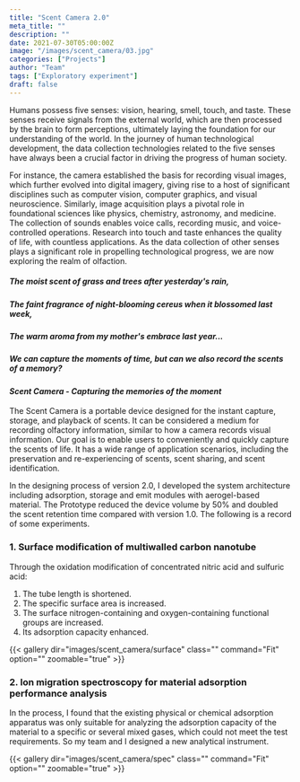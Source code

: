 ```yaml
---
title: "Scent Camera 2.0"
meta_title: ""
description: ""
date: 2021-07-30T05:00:00Z
image: "/images/scent_camera/03.jpg"
categories: ["Projects"]
author: "Team"
tags: ["Exploratory experiment"]
draft: false
---
```


Humans possess five senses: vision, hearing, smell, touch, and taste. These senses receive signals from the external world, which are then processed by the brain to form perceptions, ultimately laying the foundation for our understanding of the world. In the journey of human technological development, the data collection technologies related to the five senses have always been a crucial factor in driving the progress of human society. 

For instance, the camera established the basis for recording visual images, which further evolved into digital imagery, giving rise to a host of significant disciplines such as computer vision, computer graphics, and visual neuroscience. Similarly, image acquisition plays a pivotal role in foundational sciences like physics, chemistry, astronomy, and medicine. The collection of sounds enables voice calls, recording music, and voice-controlled operations. Research into touch and taste enhances the quality of life, with countless applications. As the data collection of other senses plays a significant role in propelling technological progress, we are now exploring the realm of olfaction.

##### *The moist scent of grass and trees after yesterday's rain,*

##### *The faint fragrance of night-blooming cereus when it blossomed last week,*

##### *The warm aroma from my mother's embrace last year...*

##### *We can capture the moments of time, but can we also record the scents of a memory?*

#### *Scent Camera - Capturing the memories of the moment*

The Scent Camera is a portable device designed for the instant capture, storage, and playback of scents. It can be considered a medium for recording olfactory information, similar to how a camera records visual information. Our goal is to enable users to conveniently and quickly capture the scents of life. It has a wide range of application scenarios, including the preservation and re-experiencing of scents, scent sharing, and scent identification.

In the designing process of version 2.0, I developed the system architecture including adsorption, storage and emit modules with aerogel-based material. The Prototype reduced the device volume by 50% and doubled the scent retention time compared with version 1.0. The following is a record of some experiments.

### 1. Surface modification of multiwalled carbon nanotube

Through the oxidation modification of concentrated nitric acid and sulfuric acid:

1. The tube length is shortened.
2. The specific surface area is increased.
3. The surface nitrogen-containing and oxygen-containing functional groups are increased.
4. Its adsorption capacity enhanced.

{{< gallery dir="images/scent_camera/surface" class="" command="Fit" option="" zoomable="true" >}}

### 2. Ion migration spectroscopy for material adsorption performance analysis

In the process, I found that the existing physical or chemical adsorption apparatus was only suitable for analyzing the adsorption capacity of the material to a specific or several mixed gases, which could not meet the test requirements. So my team and I designed a new analytical instrument.

{{< gallery dir="images/scent_camera/spec" class="" command="Fit" option="" zoomable="true" >}}
